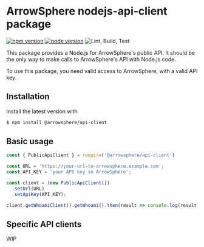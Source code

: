 # ArrowSphere nodejs-api-client package

[![npm version](https://badgen.net/npm/v/@arrowsphere/api-client)](https://badgen.net/npm/v/@arrowsphere/api-client)
[![node version](https://badgen.net/badge/node/>=%2014.15.4/green?icon=terminal)](https://badgen.net/badge/node/>=%2014.15.4/green?icon=terminal)
![Lint, Build, Test](https://github.com/ArrowSphere/nodejs-api-client/workflows/Lint,%20Build,%20Test/badge.svg)

This package provides a Node.js for ArrowSphere's public API.
It should be the only way to make calls to ArrowSphere's API with Node.js code.

To use this package, you need valid access to ArrowSphere, with a valid API key.

## Installation

Install the latest version with

```bash
$ npm install @arrowsphere/api-client
```

## Basic usage
```js
const { PublicApiClient } = require('@arrowsphere/api-client')

const URL = 'https://your-url-to-arrowsphere.example.com';
const API_KEY = 'your API key in ArrowSphere';

const client = (new PublicApiClient())
  .setUrl(URL)
  .setApiKey(API_KEY);

client.getWhoamiClient().getWhoami().then(result => console.log(result))
```

## Specific API clients

WIP